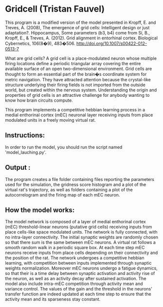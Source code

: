 # Gridcell (Tristan Fauvel)

This program is a modified version of the model presented in Kropff, E. and Treves, A. (2008), The emergence of grid cells: Intelligent design or just adaptation?. Hippocampus, 
Some parameters (b3, b4) come from Si, B., Kropff, E., & Treves, A. (2012). Grid alignment in entorhinal cortex. Biological Cybernetics, 106(8�9), 483�506. http://doi.org/10.1007/s00422-012-0513-7

What are grid cells?
A grid cell is a place-modulated neuron whose multiple firing locations define a periodic triangular array covering the entire available surface of an open two-dimensional environment. 
Grid cells are thought to form an essential part of the brain�s coordinate system for metric navigation. 
They have attracted attention because the crystal-like structure underlying their firing fields is not imported from the outside world, but created within the nervous system. Understanding the origin and properties of grid cells is an attractive challenge for anybody wanting to know how brain circuits compute. 

This program implements a competitive hebbian learning process in a medial enthorinal cortex (mEC) neuronal layer receiving inputs from place modulated units in a freely moving virtual rat. 

## Instructions: 

In order to run the model, you should run the script named 'model_lauching.py'.


## Output :

The program creates a file folder containing files reporting the parameters used for the simulation, the gridness score histogram and a plot of the virtual rat's trajectory, as well as folders containing a plot of the autocorrelogram and the firing map of each mEC neuron.


## How the model works:

The model network is composed of a layer of medial enthorinal cortex (mEC) threshold-linear neurons (putative grid cells) receiving inputs from place cells-like space modulated units.
The network is fully connected, with no intra-layer connectivity. The initial synaptic weights are randomly chosen so that there sum is the same between mEC neurons.
A virtual rat follows a smooth random walk in a periodic square box. At each time step mEC neurons receive inputs from place cells depending on their connectivity and the position of the rat.
The network undergoes a competitive hebbian learning, with competition between inputs implemented through synaptic weights normalization. Moreover mEC neurons undergo a fatigue dynamics, so that their
is a time delay between synaptic activation and activity rise of the neuron, as well as an activity decay after sustained activation.
The model also include intra-mEC competition through activity mean and variance control. The values of the gain and the threshold in the neurons' transfer function are indeed updated at each time step to ensure 
that the activity mean and its sparseness stay constant.